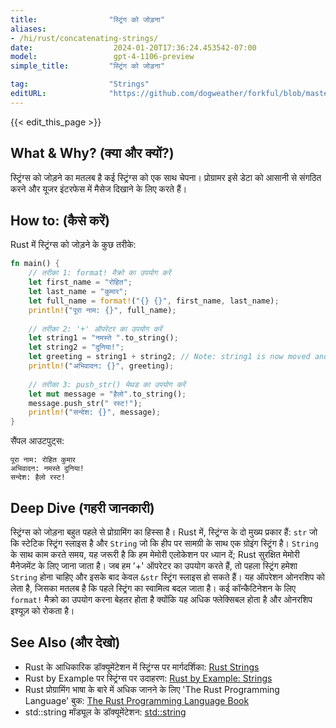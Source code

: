 ```yaml
---
title:                "स्ट्रिंग को जोड़ना"
aliases:
- /hi/rust/concatenating-strings/
date:                  2024-01-20T17:36:24.453542-07:00
model:                 gpt-4-1106-preview
simple_title:         "स्ट्रिंग को जोड़ना"

tag:                  "Strings"
editURL:              "https://github.com/dogweather/forkful/blob/master/content/hi/rust/concatenating-strings.md"
---
```


{{< edit_this_page >}}

## What & Why? (क्या और क्यों?)

स्ट्रिंग्स को जोड़ने का मतलब है कई स्ट्रिंग्स को एक साथ चेपना। प्रोग्रामर इसे डेटा को आसानी से संगठित करने और यूजर इंटरफेस में मैसेज दिखाने के लिए करते हैं।

## How to: (कैसे करें)

Rust में स्ट्रिंग्स को जोड़ने के कुछ तरीके:

```Rust
fn main() {
    // तरीका 1: format! मैक्रो का उपयोग करें
    let first_name = "रोहित";
    let last_name = "कुमार";
    let full_name = format!("{} {}", first_name, last_name);
    println!("पूरा नाम: {}", full_name);
    
    // तरीका 2: '+' ऑपरेटर का उपयोग करें
    let string1 = "नमस्ते ".to_string();
    let string2 = "दुनिया!";
    let greeting = string1 + string2; // Note: string1 is now moved and can't be used anymore
    println!("अभिवादन: {}", greeting);
    
    // तरीका 3: push_str() मेथड का उपयोग करें
    let mut message = "हैलो".to_string();
    message.push_str(" रस्ट!");
    println!("सन्देश: {}", message);
}

```

सैंपल आउटपुट्स:
```
पूरा नाम: रोहित कुमार
अभिवादन: नमस्ते दुनिया!
सन्देश: हैलो रस्ट!
```

## Deep Dive (गहरी जानकारी)

स्ट्रिंग्स को जोड़ना बहुत पहले से प्रोग्रामिंग का हिस्सा है। Rust में, स्ट्रिंग्स के दो मुख्य प्रकार हैं: `str` जो कि स्टेटिक स्ट्रिंग स्लाइस है और `String` जो कि हीप पर सामग्री के साथ एक ग्रोइंग स्ट्रिंग है। `String` के साथ काम करते समय, यह जरूरी है कि हम मेमोरी एलोकेशन पर ध्यान दें; Rust सुरक्षित मेमोरी मैनेजमेंट के लिए जाना जाता है। जब हम '+' ऑपरेटर का उपयोग करते हैं, तो पहला स्ट्रिंग हमेशा `String` होना चाहिए और इसके बाद केवल `&str` स्ट्रिंग स्लाइस हो सकते हैं। यह ऑपरेशन ओनरशिप को लेता है, जिसका मतलब है कि पहले स्ट्रिंग का स्वामित्व बदल जाता है। कई कॉन्कैटिनेशन के लिए `format!` मैक्रो का उपयोग करना बेहतर होता है क्योंकि यह अधिक फ्लेक्सिबल होता है और ओनरशिप इश्यूज़ को रोकता है।

## See Also (और देखो)

- Rust के आधिकारिक डॉक्यूमेंटेशन में स्ट्रिंग्स पर मार्गदर्शिका: [Rust Strings](https://doc.rust-lang.org/book/ch08-02-strings.html)
- Rust by Example पर स्ट्रिंग्स पर उदाहरण: [Rust by Example: Strings](https://doc.rust-lang.org/stable/rust-by-example/std/str.html)
- Rust प्रोग्रामिंग भाषा के बारे में अधिक जानने के लिए 'The Rust Programming Language' बुक: [The Rust Programming Language Book](https://doc.rust-lang.org/book/)
- std::string मॉड्यूल के डॉक्यूमेंटेशन: [std::string](https://doc.rust-lang.org/std/string/index.html)
